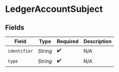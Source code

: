# LedgerAccountSubject


## Fields

| Field              | Type               | Required           | Description        |
| ------------------ | ------------------ | ------------------ | ------------------ |
| `identifier`       | *String*           | :heavy_check_mark: | N/A                |
| `type`             | *String*           | :heavy_check_mark: | N/A                |